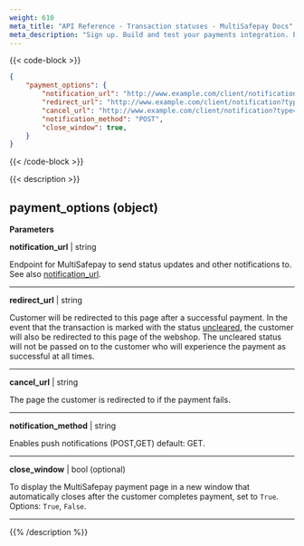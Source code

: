 ```yaml
---
weight: 610
meta_title: "API Reference - Transaction statuses - MultiSafepay Docs"
meta_description: "Sign up. Build and test your payments integration. Explore our products and services. Use our API Reference, SDKs, and wrappers. Get support."
---
```

{{< code-block >}}
```json 
{
	"payment_options": {
		"notification_url": "http://www.example.com/client/notification?type=notification",
		"redirect_url": "http://www.example.com/client/notification?type=redirect",
		"cancel_url": "http://www.example.com/client/notification?type=cancel", 
		"notification_method": "POST",
		"close_window": true,
	}
}
```


{{< /code-block >}}

{{< description >}}
## payment_options (object)


**Parameters**

__notification_url__ | string

Endpoint for MultiSafepay to send status updates and other notifications to.   
See also [notification_url](/developer/api/notification-url).              

----------------
__redirect_url__ | string

Customer will be redirected to this page after a successful payment. In the event that the transaction is marked with the status [uncleared](/faq/general/multisafepay-glossary/#uncleared), the customer will also be redirected to this page of the webshop. The uncleared status will not be passed on to the customer who will experience the payment as successful at all times.              

----------------
__cancel_url__ | string

The page the customer is redirected to if the payment fails. 

----------------
__notification_method__ | string

Enables push notifications (POST,GET) default: GET.   

----------------

__close_window__ | bool (optional)


To display the MultiSafepay payment page in a new window that automatically closes after the customer completes payment, set to `True`.   
Options: `True`, `False`. 

----------------

{{% /description %}}
